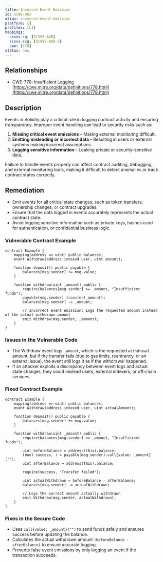 ```yaml
---
title: Insecure Event Emission
id: SCWE-063
alias: insecure-event-emission
platform: []
profiles: [L1]
mappings:
  scsvs-cg: [SCSVS-AUD]
  scsvs-scg: [SCSVS-AUD-2]
  cwe: [778]
status: new
---
```


## Relationships  
- CWE-778: Insufficient Logging  
  [https://cwe.mitre.org/data/definitions/778.html](https://cwe.mitre.org/data/definitions/778.html)  

## Description  
Events in Solidity play a critical role in logging contract activity and ensuring transparency. Improper event handling can lead to security risks such as:  

1. **Missing critical event emissions** – Making external monitoring difficult.  
2. **Emitting misleading or incorrect data** – Resulting in users or external systems making incorrect assumptions.  
3. **Logging sensitive information** – Leaking private or security-sensitive data.  

Failure to handle events properly can affect contract auditing, debugging, and external monitoring tools, making it difficult to detect anomalies or track contract states correctly.  

## Remediation  
- Emit events for all critical state changes, such as token transfers, ownership changes, or contract upgrades.  
- Ensure that the data logged in events accurately represents the actual contract state.  
- Avoid logging sensitive information such as private keys, hashes used for authentication, or confidential business logic.  

### Vulnerable Contract Example  
```solidity
contract Example {
    mapping(address => uint) public balances;
    event Withdraw(address indexed user, uint amount);

    function deposit() public payable {
        balances[msg.sender] += msg.value;
    }

    function withdraw(uint _amount) public {
        require(balances[msg.sender] >= _amount, "Insufficient funds");
        payable(msg.sender).transfer(_amount);
        balances[msg.sender] -= _amount;
        
        // Incorrect event emission: Logs the requested amount instead of the actual withdrawn amount
        emit Withdraw(msg.sender, _amount);
    }
}
```

### Issues in the Vulnerable Code
- The Withdraw event logs `_amount`, which is the requested `withdrawal` amount, but if the transfer fails (due to gas limits, reentrancy, or an external issue), the event still logs it as if the withdrawal happened.
- If an attacker exploits a discrepancy between event logs and actual state changes, they could mislead users, external indexers, or off-chain services.

### Fixed Contract Example

```solidity
contract Example {
    mapping(address => uint) public balances;
    event Withdraw(address indexed user, uint actualAmount);

    function deposit() public payable {
        balances[msg.sender] += msg.value;
    }

    function withdraw(uint _amount) public {
        require(balances[msg.sender] >= _amount, "Insufficient funds");

        uint beforeBalance = address(this).balance;
        (bool success, ) = payable(msg.sender).call{value: _amount}("");
        uint afterBalance = address(this).balance;

        require(success, "Transfer failed");

        uint actualWithdrawn = beforeBalance - afterBalance;
        balances[msg.sender] -= actualWithdrawn;

        // Logs the correct amount actually withdrawn
        emit Withdraw(msg.sender, actualWithdrawn);
    }
}
```
### Fixes in the Secure Code
- Uses `call{value: _amount}("")` to send funds safely and ensures success before updating the balance.
- Calculates the actual withdrawn amount `(beforeBalance - afterBalance)` to ensure accurate logging.
- Prevents false event emissions by only logging an event if the transaction succeeds.